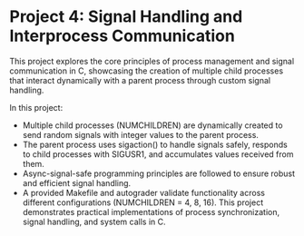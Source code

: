 # Project 4: Signal Handling and Interprocess Communication
This project explores the core principles of process management and signal communication in C, showcasing the creation of multiple child processes that interact dynamically with a parent process through custom signal handling.

In this project:
- Multiple child processes (NUMCHILDREN) are dynamically created to send random signals with integer values to the parent process.
- The parent process uses sigaction() to handle signals safely, responds to child processes with SIGUSR1, and accumulates values received from them.
- Async-signal-safe programming principles are followed to ensure robust and efficient signal handling.
- A provided Makefile and autograder validate functionality across different configurations (NUMCHILDREN = 4, 8, 16).
This project demonstrates practical implementations of process synchronization, signal handling, and system calls in C.

